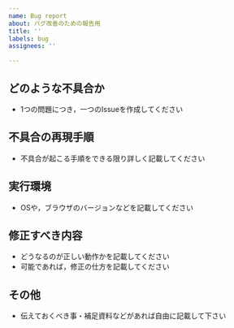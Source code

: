 ```yaml
---
name: Bug report
about: バグ改善のための報告用
title: ''
labels: bug
assignees: ''

---
```


## どのような不具合か

- 1つの問題につき，一つのIssueを作成してください

## 不具合の再現手順

- 不具合が起こる手順をできる限り詳しく記載してください

## 実行環境

- OSや，ブラウザのバージョンなどを記載してください

## 修正すべき内容

- どうなるのが正しい動作かを記載してください
- 可能であれば，修正の仕方を記載してください

## その他

- 伝えておくべき事・補足資料などがあれば自由に記載して下さい
